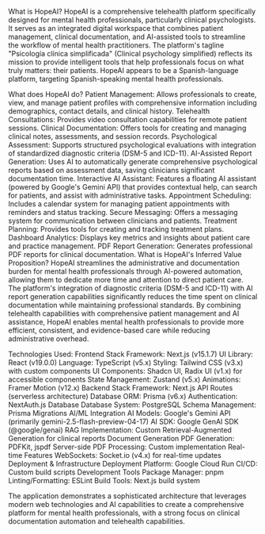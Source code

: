 What is HopeAI?
HopeAI is a comprehensive telehealth platform specifically designed for mental health professionals, particularly clinical psychologists. It serves as an integrated digital workspace that combines patient management, clinical documentation, and AI-assisted tools to streamline the workflow of mental health practitioners. The platform's tagline "Psicología clínica simplificada" (Clinical psychology simplified) reflects its mission to provide intelligent tools that help professionals focus on what truly matters: their patients. HopeAI appears to be a Spanish-language platform, targeting Spanish-speaking mental health professionals.

What does HopeAI do?
Patient Management: Allows professionals to create, view, and manage patient profiles with comprehensive information including demographics, contact details, and clinical history.
Telehealth Consultations: Provides video consultation capabilities for remote patient sessions.
Clinical Documentation: Offers tools for creating and managing clinical notes, assessments, and session records.
Psychological Assessment: Supports structured psychological evaluations with integration of standardized diagnostic criteria (DSM-5 and ICD-11).
AI-Assisted Report Generation: Uses AI to automatically generate comprehensive psychological reports based on assessment data, saving clinicians significant documentation time.
Interactive AI Assistant: Features a floating AI assistant (powered by Google's Gemini API) that provides contextual help, can search for patients, and assist with administrative tasks.
Appointment Scheduling: Includes a calendar system for managing patient appointments with reminders and status tracking.
Secure Messaging: Offers a messaging system for communication between clinicians and patients.
Treatment Planning: Provides tools for creating and tracking treatment plans.
Dashboard Analytics: Displays key metrics and insights about patient care and practice management.
PDF Report Generation: Generates professional PDF reports for clinical documentation.
What is HopeAI's Inferred Value Proposition?
HopeAI streamlines the administrative and documentation burden for mental health professionals through AI-powered automation, allowing them to dedicate more time and attention to direct patient care. The platform's integration of diagnostic criteria (DSM-5 and ICD-11) with AI report generation capabilities significantly reduces the time spent on clinical documentation while maintaining professional standards. By combining telehealth capabilities with comprehensive patient management and AI assistance, HopeAI enables mental health professionals to provide more efficient, consistent, and evidence-based care while reducing administrative overhead.

Technologies Used:
Frontend Stack
Framework: Next.js (v15.1.7)
UI Library: React (v19.0.0)
Language: TypeScript (v5.x)
Styling: Tailwind CSS (v3.x) with custom components
UI Components: Shadcn UI, Radix UI (v1.x) for accessible components
State Management: Zustand (v5.x)
Animations: Framer Motion (v12.x)
Backend Stack
Framework: Next.js API Routes (serverless architecture)
Database ORM: Prisma (v6.x)
Authentication: NextAuth.js
Database
Database System: PostgreSQL
Schema Management: Prisma Migrations
AI/ML Integration
AI Models: Google's Gemini API (primarily gemini-2.5-flash-preview-04-17)
AI SDK: Google GenAI SDK (@google/genai)
RAG Implementation: Custom Retrieval-Augmented Generation for clinical reports
Document Generation
PDF Generation: PDFKit, jspdf
Server-side PDF Processing: Custom implementation
Real-time Features
WebSockets: Socket.io (v4.x) for real-time updates
Deployment & Infrastructure
Deployment Platform: Google Cloud Run
CI/CD: Custom build scripts
Development Tools
Package Manager: pnpm
Linting/Formatting: ESLint
Build Tools: Next.js build system

The application demonstrates a sophisticated architecture that leverages modern web technologies and AI capabilities to create a comprehensive platform for mental health professionals, with a strong focus on clinical documentation automation and telehealth capabilities.